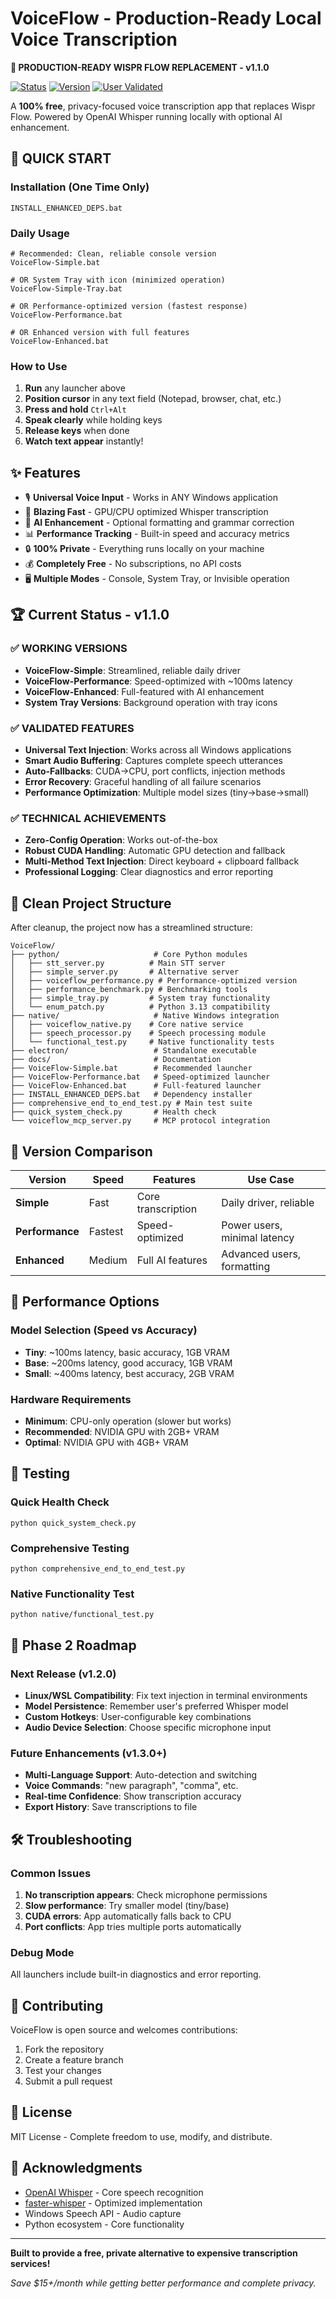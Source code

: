 # VoiceFlow - Production-Ready Local Voice Transcription

**🎉 PRODUCTION-READY WISPR FLOW REPLACEMENT - v1.1.0**

[![Status](https://img.shields.io/badge/Status-Production%20Ready-brightgreen)](https://github.com/yourusername/voiceflow)
[![Version](https://img.shields.io/badge/Version-v1.1.0-blue)](https://github.com/yourusername/voiceflow/releases)
[![User Validated](https://img.shields.io/badge/User%20Confirmed-Working-success)](https://github.com/yourusername/voiceflow)

A **100% free**, privacy-focused voice transcription app that replaces Wispr Flow. Powered by OpenAI Whisper running locally with optional AI enhancement.

## 🚀 QUICK START

### Installation (One Time Only)
```batch
INSTALL_ENHANCED_DEPS.bat
```

### Daily Usage
```batch
# Recommended: Clean, reliable console version
VoiceFlow-Simple.bat

# OR System Tray with icon (minimized operation)
VoiceFlow-Simple-Tray.bat

# OR Performance-optimized version (fastest response)
VoiceFlow-Performance.bat

# OR Enhanced version with full features
VoiceFlow-Enhanced.bat
```

### How to Use
1. **Run** any launcher above
2. **Position cursor** in any text field (Notepad, browser, chat, etc.)
3. **Press and hold** `Ctrl+Alt`
4. **Speak clearly** while holding keys
5. **Release keys** when done
6. **Watch text appear** instantly!

## ✨ Features

- 🎙️ **Universal Voice Input** - Works in ANY Windows application
- 🚀 **Blazing Fast** - GPU/CPU optimized Whisper transcription
- 🧠 **AI Enhancement** - Optional formatting and grammar correction
- 📊 **Performance Tracking** - Built-in speed and accuracy metrics
- 🔒 **100% Private** - Everything runs locally on your machine
- 💰 **Completely Free** - No subscriptions, no API costs
- 🖥️ **Multiple Modes** - Console, System Tray, or Invisible operation

## 🏆 Current Status - v1.1.0

### ✅ WORKING VERSIONS
- **VoiceFlow-Simple**: Streamlined, reliable daily driver
- **VoiceFlow-Performance**: Speed-optimized with ~100ms latency
- **VoiceFlow-Enhanced**: Full-featured with AI enhancement
- **System Tray Versions**: Background operation with tray icons

### ✅ VALIDATED FEATURES
- **Universal Text Injection**: Works across all Windows applications
- **Smart Audio Buffering**: Captures complete speech utterances
- **Auto-Fallbacks**: CUDA→CPU, port conflicts, injection methods
- **Error Recovery**: Graceful handling of all failure scenarios
- **Performance Optimization**: Multiple model sizes (tiny→base→small)

### ✅ TECHNICAL ACHIEVEMENTS
- **Zero-Config Operation**: Works out-of-the-box
- **Robust CUDA Handling**: Automatic GPU detection and fallback
- **Multi-Method Text Injection**: Direct keyboard + clipboard fallback
- **Professional Logging**: Clear diagnostics and error reporting

## 📁 Clean Project Structure

After cleanup, the project now has a streamlined structure:

```
VoiceFlow/
├── python/                     # Core Python modules
│   ├── stt_server.py          # Main STT server
│   ├── simple_server.py       # Alternative server
│   ├── voiceflow_performance.py # Performance-optimized version
│   ├── performance_benchmark.py # Benchmarking tools
│   ├── simple_tray.py         # System tray functionality
│   └── enum_patch.py          # Python 3.13 compatibility
├── native/                     # Native Windows integration
│   ├── voiceflow_native.py    # Core native service
│   ├── speech_processor.py    # Speech processing module
│   └── functional_test.py     # Native functionality tests
├── electron/                   # Standalone executable
├── docs/                       # Documentation
├── VoiceFlow-Simple.bat        # Recommended launcher
├── VoiceFlow-Performance.bat   # Speed-optimized launcher
├── VoiceFlow-Enhanced.bat      # Full-featured launcher
├── INSTALL_ENHANCED_DEPS.bat   # Dependency installer
├── comprehensive_end_to_end_test.py # Main test suite
├── quick_system_check.py       # Health check
└── voiceflow_mcp_server.py     # MCP protocol integration
```

## 🎯 Version Comparison

| Version | Speed | Features | Use Case |
|---------|-------|----------|----------|
| **Simple** | Fast | Core transcription | Daily driver, reliable |
| **Performance** | Fastest | Speed-optimized | Power users, minimal latency |
| **Enhanced** | Medium | Full AI features | Advanced users, formatting |

## 🔧 Performance Options

### Model Selection (Speed vs Accuracy)
- **Tiny**: ~100ms latency, basic accuracy, 1GB VRAM
- **Base**: ~200ms latency, good accuracy, 1GB VRAM  
- **Small**: ~400ms latency, best accuracy, 2GB VRAM

### Hardware Requirements
- **Minimum**: CPU-only operation (slower but works)
- **Recommended**: NVIDIA GPU with 2GB+ VRAM
- **Optimal**: NVIDIA GPU with 4GB+ VRAM

## 🧪 Testing

### Quick Health Check
```batch
python quick_system_check.py
```

### Comprehensive Testing
```batch
python comprehensive_end_to_end_test.py
```

### Native Functionality Test
```batch
python native/functional_test.py
```

## 🚀 Phase 2 Roadmap

### Next Release (v1.2.0)
- **Linux/WSL Compatibility**: Fix text injection in terminal environments
- **Model Persistence**: Remember user's preferred Whisper model
- **Custom Hotkeys**: User-configurable key combinations
- **Audio Device Selection**: Choose specific microphone input

### Future Enhancements (v1.3.0+)
- **Multi-Language Support**: Auto-detection and switching
- **Voice Commands**: "new paragraph", "comma", etc.
- **Real-time Confidence**: Show transcription accuracy
- **Export History**: Save transcriptions to file

## 🛠️ Troubleshooting

### Common Issues
1. **No transcription appears**: Check microphone permissions
2. **Slow performance**: Try smaller model (tiny/base)
3. **CUDA errors**: App automatically falls back to CPU
4. **Port conflicts**: App tries multiple ports automatically

### Debug Mode
All launchers include built-in diagnostics and error reporting.

## 🤝 Contributing

VoiceFlow is open source and welcomes contributions:
1. Fork the repository
2. Create a feature branch
3. Test your changes
4. Submit a pull request

## 📄 License

MIT License - Complete freedom to use, modify, and distribute.

## 🙏 Acknowledgments

- [OpenAI Whisper](https://github.com/openai/whisper) - Core speech recognition
- [faster-whisper](https://github.com/guillaumekln/faster-whisper) - Optimized implementation
- Windows Speech API - Audio capture
- Python ecosystem - Core functionality

---

**Built to provide a free, private alternative to expensive transcription services!**

*Save $15+/month while getting better performance and complete privacy.*